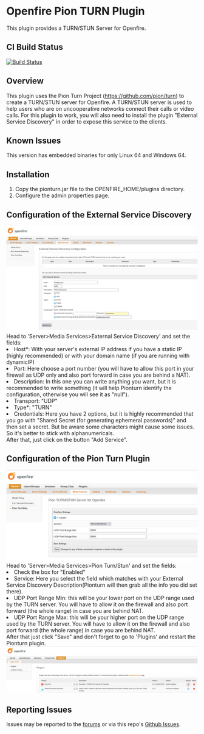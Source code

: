 # Openfire Pion TURN Plugin

This plugin provides a TURN/STUN Server for Openfire.

## CI Build Status

[![Build Status](https://github.com/igniterealtime/openfire-pionturn-plugin/workflows/Java%20CI/badge.svg)](https://github.com/igniterealtime/openfire-pionturn-plugin/actions)

## Overview

This plugin uses the Pion Turn Project (https://github.com/pion/turn) to create a TURN/STUN server for Openfire. A TURN/STUN server is used to help users who are on uncooperative networks connect their calls or video calls.
For this plugin to work, you will also need to install the plugin "External Service Discovery" in order to expose this service to the clients.

## Known Issues
This version has embedded binaries for only Linux 64 and Windows 64.
<p>

</p>
<h2>Installation</h2>

<ol>
    <li>Copy the pionturn.jar file to the OPENFIRE_HOME/plugins directory.</li>
    <li>Configure the admin properties page.</li>
</ol>

<h2>Configuration of the External Service Discovery</h2>
<img src="https://github.com/Zoidberg2/Zoirberg2.github.io/blob/main/externalservicediscovery.png?raw=true" />
 Head to 
'Server>Media Services>External Service Discovery' and set the fields:
<li>Host*: With your server's external IP address if you have a static IP (highly recommended) or with your domain name (if you are running with dynamicIP)</li>
<li>Port: Here choose a port number (you will have to allow this port in your firewall as UDP only and also port forward in case you are behind a NAT).</li> 
<li>Description: In this one you can write anything you want, but it is recommended to write something (it will help Pionturn identify the configuration, otherwise you will see it as "null").</li>
<li>Transport: "UDP"</li>
<li>Type*: "TURN"</li>
<li>Credentials: Here you have 2 options, but it is highly recommended that you go with "Shared Secret (for generating ephemeral passwords)" and then set a secret. But be aware some characters might cause some issues. So it's better to stick with alphanumericals.</li>
After that, just click on the button "Add Service".
<h2>Configuration of the Pion Turn Plugin</h2>
<img src="https://github.com/Zoidberg2/Zoirberg2.github.io/blob/main/pionturn.png?raw=true" />
Head to 'Server>Media Services>Pion Turn/Stun' and set the fields:
<li>Check the box for "Enabled"</li>
<li>Service: Here you select the field which matches with your External Service Discovery Description(Pionturn will then grab all the info you did set there).</li>
<li> UDP Port Range Min: this will be your lower port on the UDP range used by the TURN server. You will have to allow it on the firewall and also port forward (the whole range) in case you are behind NAT.</li>
<li> UDP Port Range Max: this will be your higher port on the UDP range used by the TURN server. You will have to allow it on the firewall and also port forward (the whole range) in case you are behind NAT.</li>
After that just click "Save" and don't forget to go to 'Plugins' and restart the Pionturn plugin.
<img src="https://github.com/Zoidberg2/Zoirberg2.github.io/blob/main/plugins.png?raw=true" />




## Reporting Issues

Issues may be reported to the [forums](https://discourse.igniterealtime.org) or via this repo's [Github Issues](https://github.com/igniterealtime/openfire-pionturn-plugin).
